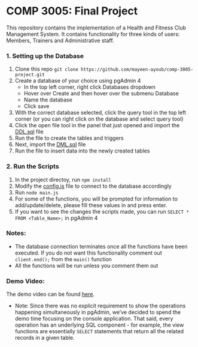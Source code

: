 # COMP 3005: Final Project

This repository contains the implementation of a Health and Fitness Club Management System. It contains functionality for three kinds of users: Members, Trainers and Administrative staff.

### 1. Setting up the Database
1. Clone this repo `git clone https://github.com/mayeen-ayoub/comp-3005-project.git`
1. Create a database of your choice using pgAdmin 4
	- In the top left corner, right click Databases dropdown
	- Hover over Create and then hover over the submenu Database
	- Name the database
	- Click save
1. With the correct database selected, click the query tool in the top left corner (or you can right click on the database and select query tool)
1. Click the open file tool in the panel that just opened and import the [DDL.sql](SQL/DDL.sql) file
1. Run the file to create the tables and triggers
2. Next, import the [DML.sql](SQL/DML.sql) file
3. Run the file to insert data into the newly created tables

### 2. Run the Scripts
1. In the project directoy, run `npm install`
1. Modify the [config.js](config.js) file to connect to the database accordingly
1. Run `node main.js`
1. For some of the functions, you will be prompted for information to add/update/delete, please fill these values in and press enter.
1. If you want to see the changes the scripts made, you can run `SELECT * FROM <Table_Name>;` in pgAdmin 4

### Notes:
- The database connection terminates once all the functions have been executed. If you do not want this functionality comment out `client.end();` from the `main()` function
- All the functions will be run unless you comment them out

### Demo Video: 
The demo video can be found [here](https://youtu.be/620awISqDG0).
- Note: Since there was no explicit requirement to show the operations happening simultaneously in pgAdmin, we’ve decided to spend the demo time focusing on the console application. That said, every operation has an underlying SQL component - for example, the view functions are essentially `SELECT` statements that return all the related records in a given table.

